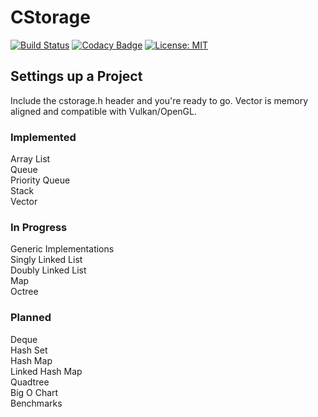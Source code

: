 # CStorage

[![Build Status](https://travis-ci.org/Zalrioth/cstorage.svg?branch=master)](https://travis-ci.org/Zalrioth/data-structures-in-c)
[![Codacy Badge](https://api.codacy.com/project/badge/Grade/c41a5345402f4831a1f09af4f2961b74)](https://www.codacy.com/app/Zalrioth/data-structures-in-c?utm_source=github.com&amp;utm_medium=referral&amp;utm_content=Zalrioth/data-structures-in-c&amp;utm_campaign=Badge_Grade)
[![License: MIT](https://img.shields.io/badge/License-MIT-yellow.svg)](https://opensource.org/licenses/MIT)

## Settings up a Project

Include the cstorage.h header and you're ready to go. Vector is memory aligned and compatible with Vulkan/OpenGL.

### Implemented

Array List<br/>
Queue<br/>
Priority Queue<br/>
Stack<br/>
Vector<br/>

### In Progress

Generic Implementations<br/>
Singly Linked List<br/>
Doubly Linked List<br/>
Map<br/>
Octree<br/>

### Planned

Deque<br/>
Hash Set<br/>
Hash Map<br/>
Linked Hash Map<br/>
Quadtree<br/>
Big O Chart<br/>
Benchmarks<br/>
